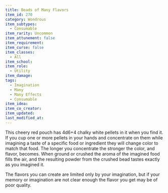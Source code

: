 ```yaml
---
title: Beads of Many Flavors
item_id: 270
category: Wondrous
item_subtypes: 
  - Consumable
item_rarity: Uncommon
item_attunement: false
item_requirement: 
item_curse: false
item_classes: 
  - All
item_school: 
item_role: 
  - Utility
item_damage: 
tags:
  - Imagination
  - Many
  - Many Effects
  - Consumable
item_idea: 
item_co_creator: 
item_updated: 
last_modified_at: 
---
```


This cheery red pouch has 4d6+4 chalky white pellets in it when you find it. If you cup one or more pellets in your hands and concentrate on them while imagining a taste of a specific food or ingredient they will change color to match that food. The longer you concentrate the stronger the color, and flavor, becomes. When ground or crushed the aroma of the imagined food fills the air, and the resulting powder from the crushed bead tastes exactly as you imagined it. 

The flavors you can create are limited only by your imagination, but if your memory or imagination are not clear enough the flavor you get may be of poor quality.
